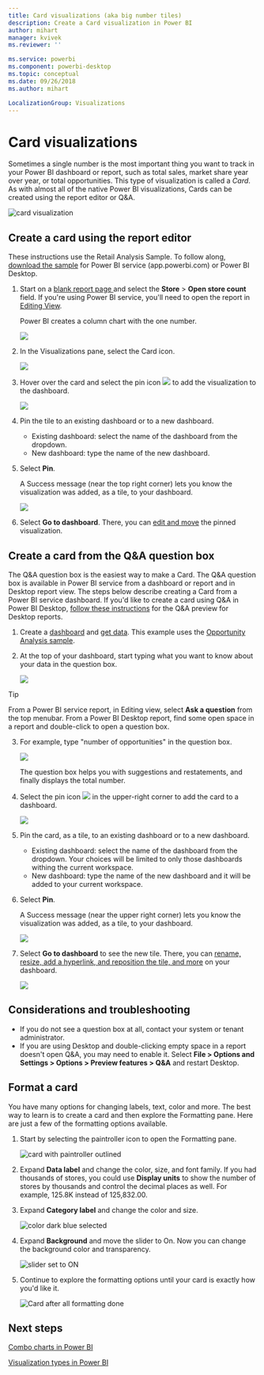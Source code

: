 ```yaml
---
title: Card visualizations (aka big number tiles)
description: Create a Card visualization in Power BI
author: mihart
manager: kvivek
ms.reviewer: ''

ms.service: powerbi
ms.component: powerbi-desktop
ms.topic: conceptual
ms.date: 09/26/2018
ms.author: mihart

LocalizationGroup: Visualizations
---
```

# Card visualizations
Sometimes a single number is the most important thing you want to track in your Power BI dashboard or report, such as total sales, market share year over year, or total opportunities. This type of visualization is called a *Card*. As with almost all of the native Power BI visualizations, Cards can be created using the report editor or Q&A.

![card visualization](media/power-bi-visualization-card/pbi_opptuntiescard.png)

## Create a card using the report editor
These instructions use the Retail Analysis Sample. To follow along, [download the sample](../sample-datasets.md) for Power BI service (app.powerbi.com) or Power BI Desktop.   

1. Start on a [blank report page ](../power-bi-report-add-page.md) and select the **Store** \> **Open store count** field. If you're using Power BI service, you'll need to open the report in [Editing View](../service-interact-with-a-report-in-editing-view.md).

    Power BI creates a column chart with the one number.

   ![](media/power-bi-visualization-card/pbi_rptnumbertilechart.png)
2. In the Visualizations pane, select the Card icon.

   ![](media/power-bi-visualization-card/power-bi-templates.png)
6. Hover over the card and select the pin icon ![](media/power-bi-visualization-card/pbi_pintile.png) to add the visualization to the dashboard.

   ![](media/power-bi-visualization-card/power-bi-pin-icon.png)
7. Pin the tile to an existing dashboard or to a new dashboard.

   * Existing dashboard: select the name of the dashboard from the dropdown.
   * New dashboard: type the name of the new dashboard.
8. Select **Pin**.

   A Success message (near the top right corner) lets you know the visualization was added, as a tile, to your dashboard.

   ![](media/power-bi-visualization-card/power-bi-success2.png)
9. Select **Go to dashboard**. There, you can [edit and move](../service-dashboard-edit-tile.md) the pinned visualization.


## Create a card from the Q&A question box
The Q&A question box is the easiest way to make a Card. The Q&A question box is available in Power BI service from a dashboard or report and in Desktop report view. The steps below describe creating a Card from a Power BI service dashboard. If you'd like to create a card using Q&A in Power BI Desktop, [follow these instructions](https://powerbi.microsoft.com/en-us/blog/power-bi-desktop-december-feature-summary/#QandA) for the Q&A preview for Desktop reports.

1. Create a [dashboard](../service-dashboards.md) and [get data](../service-get-data.md). This example uses the [Opportunity Analysis sample](../sample-opportunity-analysis.md).

1. At the top of your dashboard, start typing what you want to know about your data in the question box. 

   ![](media/power-bi-visualization-card/power-bi-q-and-a-box.png)

> [!TIP]
> From a Power BI service report, in Editing view, select **Ask a question** from the top menubar. From a Power BI Desktop report, find some open space in a report and double-click to open a question box.

3. For example, type "number of opportunities" in the question box.

   ![](media/power-bi-visualization-card/power-bi-q-and-a.png)

   The question box helps you with suggestions and restatements, and finally displays the total number.  
4. Select the pin icon ![](media/power-bi-visualization-card/pbi_pintile.png) in the upper-right corner to add the card to a dashboard.

   ![](media/power-bi-visualization-card/power-bi-pin.png)
5. Pin the card, as a tile, to an existing dashboard or to a new dashboard.

   * Existing dashboard: select the name of the dashboard from the dropdown. Your choices will be limited to only those dashboards withing the current workspace.
   * New dashboard: type the name of the new dashboard and it will be added to your current workspace.
6. Select **Pin**.

   A Success message (near the upper right corner) lets you know the visualization was added, as a tile, to your dashboard.  

   ![](media/power-bi-visualization-card/power-bi-success2.png)
7. Select **Go to dashboard** to see the new tile. There, you can [rename, resize, add a hyperlink, and reposition the tile, and more](../service-dashboard-edit-tile.md) on your dashboard.

   ![](media/power-bi-visualization-card/power-bi-pinned.png)

## Considerations and troubleshooting
- If you do not see a question box at all, contact your system or tenant administrator.    
- If you are using Desktop and double-clicking empty space in a report doesn't open Q&A, you may need to enable it.  Select **File > Options and Settings > Options > Preview features > Q&A** and restart Desktop.

## Format a card
You have many options for changing labels, text, color and more. The best way to learn is to create a card and then explore the Formatting pane. Here are just a few of the formatting options available. 

1. Start by selecting the paintroller icon to open the Formatting pane. 

    ![card with paintroller outlined](media/power-bi-visualization-card/power-bi-format-card.png)
2. Expand **Data label** and change the color, size, and font family. If you had thousands of stores, you could use **Display units** to show the number of stores by thousands and control the decimal places as well. For example, 125.8K instead of 125,832.00.

3.  Expand **Category label** and change the color and size.

    ![color dark blue selected](media/power-bi-visualization-card/power-bi-card-format.png)

4. Expand **Background** and move the slider to On.  Now you can change the background color and transparency.

    ![slider set to ON](media/power-bi-visualization-card/power-bi-format-color.png)

5. Continue to explore the formatting options until your card is exactly how you'd like it. 

    ![Card after all formatting done](media/power-bi-visualization-card/power-bi-formatted.png)

## Next steps
[Combo charts in Power BI](power-bi-visualization-combo-chart.md)

[Visualization types in Power BI](power-bi-visualization-types-for-reports-and-q-and-a.md)
